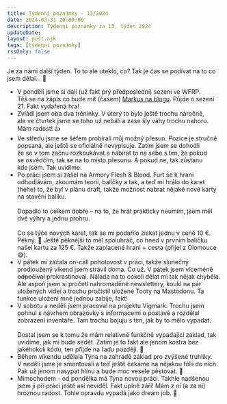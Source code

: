 ```yaml
---
title: Týdenní poznámky - 13/2024
date: 2024-03-31 20:00:00
description: Týdenní poznámky za 13. týden 2024
updateDate:
layout: post.njk
tags: [týdenní poznámky]
rssOnly: false
---
```

Je za námi další týden. To to ale uteklo, co? Tak je čas se podívat na to co jsem dělal… 🙂

- V pondělí jsme si dali (už fakt prý předposlední) sezení ve WFRP. Těš se na zápis co bude mít (časem) [Markus na blogu](https://zpatky.wordpress.com/tag/dotr/). Půjde o sezení 21. Fakt vydařená hra!
- Zvládl jsem oba dva tréninky. V úterý to bylo ještě trochu náročně, ale ve čtvrtek jsme se toho už nebáli a zase šly váhy trochu nahoru. Mám radost! 👍
- Ve středu jsme se šéfem probírali můj možný přesun. Pozice je stručně popsaná, ale ještě se oficiálně nevypisuje. Zatím jsem se dohodli že se v tom začnu rozkoukávat a nabírat to na sebe s tím, že pokud se osvědčím, tak se na to místo přesunu. A pokud ne, tak zůstanu kde jsem. Tak uvidíme. 
- Po práci jsem si zašel na Armory Flesh & Blood. Furt se k hraní odhodlávám, zkoumám teorii, balíčky a tak, a teď mi hrálo do karet (hehe) to, že byl v plánu draft, takže možnost nabrat nějaké nové karty na stavění balíku.<br><br>Dopadlo to celkem dobře – na to, že hrát prakticky neumím, jsem měl dvě výhry a jednu prohru.<br><br>
Co se týče nových karet, tak se mi podařilo získat jednu v ceně 10 €. Pěkný. 🙂 Ještě pěknější to měl spoluhráč, co hned v prvním balíčku našel kartu za 125 €. Takže zaplacené hraní + cesta (přijel z Olomouce 😅). 
- V pátek mi začala on-call pohotovost v práci, takže slunečný prodloužený víkend jsem strávil doma. Co už. V pátek jsem víceméně ~~odpočíval~~ prokrastinoval. Nálada na to cokoli dělat mi tak nějak chyběla. Ale aspoň jsem si pročetl nahromaděné newslettery, koukl na pár uložených videí a trochu pročistil uložené Tooty na Mastodonu. Ta funkce uložení mně jednou zabije, fakt!
- V sobotu a neděli jsem pracoval na projektu Vigmark. Trochu jsem pohnul s návrhem obrazovky s informacemi o postavě a rozdělal zobrazení inventáře. Tam trochu bojuju s tím, jak by to mělo vypadat.<br><br>
Dostal jsem se k tomu že mám relativně funkčně vypadající základ, tak uvidíme, jak mi bude sedět. Zatím je to fakt ale jenom kostra bez jakéhokoli kódu, ten přijde na řadu později. 🙂
- Během víkendu udělala Týna na zahradě základ pro zvýšené truhlíky. V neděli jsme je smontovali a teď ještě čekáme na nějakou fólii do nich. Pak už jenom nasypat hlínu a bude moc vesele pěstovat. 🙂
- Mimochodem - od pondělka má Týna novou práci. Takhle nadšenou jsem ji při práci ještě asi neviděl. Fakt úplně září! Mám z ní (a za ni) hroznou radost. Tohle opravdu vypadá jako dream job. 🙂